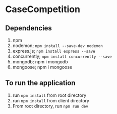 # CaseCompetition
## Dependencies
1. npm
2. nodemon; `npm install --save-dev nodemon`
3. express.js; `npm install express --save`
4. concurrently; `npm install concurrently --save`
5. mongodb; npm i mongodb
6. mongoose; npm i mongoose
## To run the application
1. run `npm install` from root directory
2. run `npm install` from client directory
3. From root directory, run `npm run dev`
